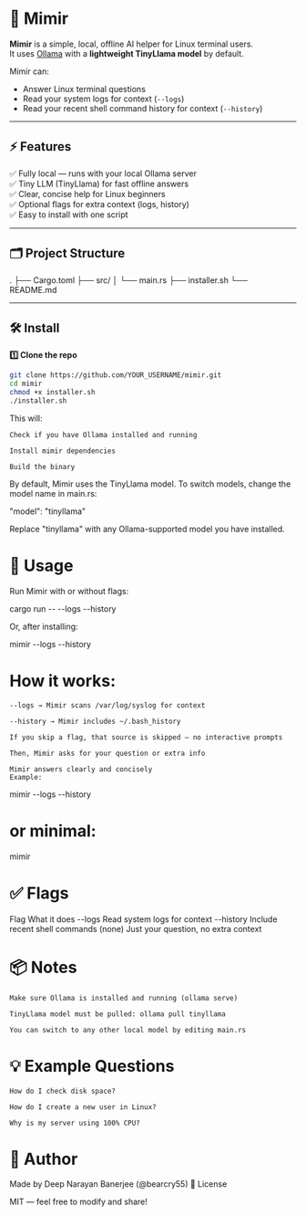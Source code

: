 # 🧠 Mimir

**Mimir** is a simple, local, offline AI helper for Linux terminal users.  
It uses [Ollama](https://ollama.com/) with a **lightweight TinyLlama model** by default.

Mimir can:
- Answer Linux terminal questions
- Read your system logs for context (`--logs`)
- Read your recent shell command history for context (`--history`)

---

## ⚡ Features

✅ Fully local — runs with your local Ollama server  
✅ Tiny LLM (TinyLlama) for fast offline answers  
✅ Clear, concise help for Linux beginners  
✅ Optional flags for extra context (logs, history)  
✅ Easy to install with one script

---

## 🗂️ Project Structure

.
├── Cargo.toml
├── src/
│ └── main.rs
├── installer.sh
└── README.md 

---

## 🛠️ Install

**1️⃣ Clone the repo**

```bash
git clone https://github.com/YOUR_USERNAME/mimir.git
cd mimir
chmod +x installer.sh
./installer.sh
```
This will:

    Check if you have Ollama installed and running

    Install mimir dependencies

    Build the binary

By default, Mimir uses the TinyLlama model.
To switch models, change the model name in main.rs:

"model": "tinyllama"

Replace "tinyllama" with any Ollama-supported model you have installed.

# 🧩 Usage

Run Mimir with or without flags:

cargo run -- --logs --history

Or, after installing:

mimir --logs --history

# How it works:

    --logs → Mimir scans /var/log/syslog for context

    --history → Mimir includes ~/.bash_history

    If you skip a flag, that source is skipped — no interactive prompts

    Then, Mimir asks for your question or extra info

    Mimir answers clearly and concisely
    Example:

mimir --logs --history

# or minimal:

mimir

# ✅ Flags
Flag	What it does
--logs	Read system logs for context
--history	Include recent shell commands
(none)	Just your question, no extra context
# 📦 Notes

    Make sure Ollama is installed and running (ollama serve)

    TinyLlama model must be pulled: ollama pull tinyllama

    You can switch to any other local model by editing main.rs

# 💡 Example Questions

    How do I check disk space?

    How do I create a new user in Linux?

    Why is my server using 100% CPU?

# 👤 Author

Made by Deep Narayan Banerjee (@bearcry55)
🫶 License

MIT — feel free to modify and share!



